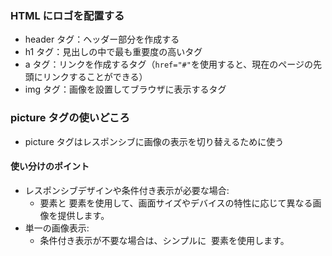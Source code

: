 ### HTML にロゴを配置する

- header タグ：ヘッダー部分を作成する
- h1 タグ：見出しの中で最も重要度の高いタグ
- a タグ：リンクを作成するタグ（`href="#"`を使用すると、現在のページの先頭にリンクすることができる）
- img タグ：画像を設置してブラウザに表示するタグ

### picture タグの使いどころ

- picture タグはレスポンシブに画像の表示を切り替えるために使う

#### 使い分けのポイント

- レスポンシブデザインや条件付き表示が必要な場合:
  - <picture> 要素と <source> 要素を使用して、画面サイズやデバイスの特性に応じて異なる画像を提供します。
- 単一の画像表示:
  - 条件付き表示が不要な場合は、シンプルに <img> 要素を使用します。
